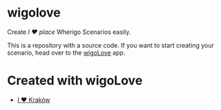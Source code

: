 # wigolove

Create *I ❤️ place* Wherigo Scenarios easily.

This is a repository with a source code. If you want to start creating your scenario, head over to the [wigoLove](https://fracz.github.io/wigolove/) app.

# Created with wigoLove

* [I ❤️ Kraków](https://coord.info/GCAFYMQ)
